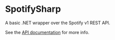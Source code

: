 # SpotifySharp

A basic .NET wrapper over the Spotify v1 REST API.

See the [API documentation](https://developer.spotify.com/documentation/web-api/reference/) for more info.